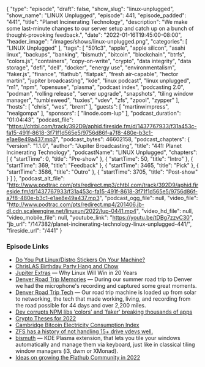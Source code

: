 {
  "type": "episode",
  "draft": false,
  "show_slug": "linux-unplugged",
  "show_name": "LINUX Unplugged",
  "episode": 441,
  "episode_padded": "441",
  "title": "Planet Incinerating Technology",
  "description": "We make some last-minute changes to our server setup and catch up on a bunch of thought-provoking feedback.",
  "date": "2022-01-16T19:45:00-08:00",
  "header_image": "/images/shows/linux-unplugged.png",
  "categories": [
    "LINUX Unplugged"
  ],
  "tags": [
    "501c3",
    "apple",
    "apple silicon",
    "asahi linux",
    "backups",
    "banking",
    "bismuth",
    "bitcoin",
    "blockchain",
    "btrfs",
    "colors.js",
    "containers",
    "copy-on-write",
    "crypto",
    "data integrity",
    "data storage",
    "defi",
    "dell",
    "docker",
    "energy use",
    "environmentalism",
    "faker.js",
    "finance",
    "flathub",
    "flatpak",
    "fresh air-capable",
    "hector martin",
    "jupiter broadcasting",
    "kde",
    "linux podcast",
    "linux unplugged",
    "m1",
    "npm",
    "opensuse",
    "plasma",
    "podcast index",
    "podcasting 2.0",
    "podman",
    "rolling release",
    "server upgrade",
    "snapshots",
    "tiling window manager",
    "tumbleweed",
    "tuxies",
    "vdev",
    "zfs",
    "zpool",
    "zypper"
  ],
  "hosts": [
    "chris",
    "wes",
    "brent"
  ],
  "guests": [
    "martinwimpress",
    "nealgompa"
  ],
  "sponsors": [
    "linode.com-lup"
  ],
  "podcast_duration": "01:04:43",
  "podcast_file": "https://chtbl.com/track/392D9/aphid.fireside.fm/d/1437767933/f31a453c-fa15-491f-8618-3f71f1d565e5/9756d86f-a7f8-480e-b3c1-e1ae8e49a437.mp3",
  "podcast_bytes": 46602158,
  "podcast_chapters": {
    "version": "1.1.0",
    "author": "Jupiter Broadcasting",
    "title": "441: Planet Incinerating Technology",
    "podcastName": "LINUX Unplugged",
    "chapters": [
      {
        "startTime": 0,
        "title": "Pre-show"
      },
      {
        "startTime": 50,
        "title": "Intro"
      },
      {
        "startTime": 369,
        "title": "Feedback"
      },
      {
        "startTime": 3465,
        "title": "Pick"
      },
      {
        "startTime": 3586,
        "title": "Outro"
      },
      {
        "startTime": 3705,
        "title": "Post-show"
      }
    ]
  },
  "podcast_alt_file": "http://www.podtrac.com/pts/redirect.mp3/chtbl.com/track/392D9/aphid.fireside.fm/d/1437767933/f31a453c-fa15-491f-8618-3f71f1d565e5/9756d86f-a7f8-480e-b3c1-e1ae8e49a437.mp3",
  "podcast_ogg_file": null,
  "video_file": "http://www.podtrac.com/pts/redirect.mp4/201406.jb-dl.cdn.scaleengine.net/linuxun/2022/lup-0441.mp4",
  "video_hd_file": null,
  "video_mobile_file": null,
  "youtube_link": "https://youtu.be/tDBg7zzvC30",
  "jb_url": "/147382/planet-incinerating-technology-linux-unplugged-441/",
  "fireside_url": "/441"
}


### Episode Links

  * [Do You Put Linux/Distro Stickers On Your Machine?](https://www.reddit.com/r/linux/comments/s5ai0z/do_you_put_linuxdistro_stickers_on_your_machine/ "Do You Put Linux/Distro Stickers On Your Machine?")
  * [ChrisLAS Birthday Party Hang and Chow](https://www.meetup.com/jupiterbroadcasting/events/283100421 "ChrisLAS Birthday Party Hang and Chow")
  * [Jupiter Extras](https://extras.show/79 "Jupiter Extras") — Why Linux Will Win in 20 Years
  * [Denver Road Trip Memories](https://extras.show/80 "Denver Road Trip Memories") — During our summer road trip to Denver we had the microphone's recording and captured some great moments.
  * [Denver Road Trip Tech](https://extras.show/81 "Denver Road Trip Tech") — Our road trip machine is loaded up from solar to networking, the tech that made working, living, and recording from the road possible for 44 days and over 2,200 miles.
  * [Dev corrupts NPM libs ‘colors’ and ‘faker’ breaking thousands of apps](https://www.bleepingcomputer.com/news/security/dev-corrupts-npm-libs-colors-and-faker-breaking-thousands-of-apps/ "Dev corrupts NPM libs ‘colors’ and ‘faker’ breaking thousands of apps")
  * [Crypto Theses for 2022](https://messari.io/pdf/messari-report-crypto-theses-for-2022.pdf "Crypto Theses for 2022")
  * [Cambridge Bitcoin Electricity Consumption Index](https://ccaf.io/cbeci/index/comparisons "Cambridge Bitcoin Electricity Consumption Index")
  * [ZFS has a history of not handling 15+ drive vdevs well.](https://www.truenas.com/community/threads/12-disk-vdev.54836/post-381551 "ZFS has a history of not handling 15+ drive vdevs well.")
  * [bismuth](https://github.com/Bismuth-Forge/bismuth "bismuth") — KDE Plasma extension, that lets you tile your windows automatically and manage them via keyboard, just like in classical tiling window managers (i3, dwm or XMonad).
  * [Ideas on growing the Flathub Community in 2022](https://discourse.flathub.org/t/ideas-on-growing-the-flathub-community-in-2022/2053 "Ideas on growing the Flathub Community in 2022")


